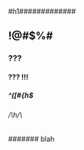 <!--TOC-->

#h1#############

## !@#$%#

### ???

#### ???  !!!

##### ^([#{h$

###### /\h/\

####### blah
